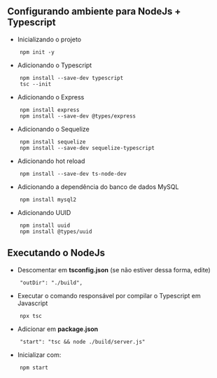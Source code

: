## Configurando ambiente para NodeJs + Typescript

- Inicializando o projeto
```
    npm init -y
```

- Adicionando o Typescript
```
    npm install --save-dev typescript
    tsc --init
```

- Adicionando o Express
```
    npm install express
    npm install --save-dev @types/express
```

- Adicionando o Sequelize
```
    npm install sequelize
    npm install --save-dev sequelize-typescript
```

- Adicionando hot reload
```
    npm install --save-dev ts-node-dev
```

- Adicionando a dependência do banco de dados MySQL
```
    npm install mysql2
```

- Adicionando UUID
```
    npm install uuid
    npm install @types/uuid
```

## Executando o NodeJs

- Descomentar em **tsconfig.json** (se não estiver dessa forma, edite)
```
    "outDir": "./build",
```

- Executar o comando responsável por compilar o Typescript em Javascript
```
    npx tsc
```

- Adicionar em **package.json**
```
    "start": "tsc && node ./build/server.js"
```

- Inicializar com:
```
    npm start
```